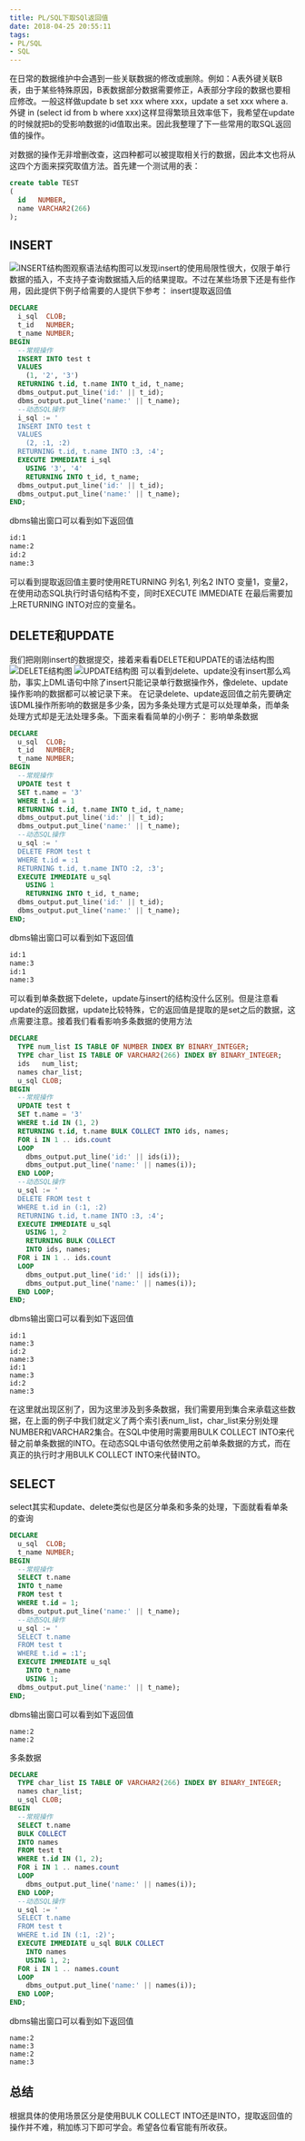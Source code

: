 ```yaml
---
title: PL/SQL下取SQl返回值
date: 2018-04-25 20:55:11
tags:
- PL/SQL
- SQL
---
```

在日常的数据维护中会遇到一些关联数据的修改或删除。例如：A表外键关联B表，由于某些特殊原因，B表数据部分数据需要修正，A表部分字段的数据也要相应修改。一般这样做update b set xxx where xxx，update a set xxx where a.外键 in (select id from b where xxx)这样显得繁琐且效率低下，我希望在update的时候就把b的受影响数据的id值取出来。因此我整理了下一些常用的取SQL返回值的操作。
<!-- more -->
对数据的操作无非增删改查，这四种都可以被提取相关行的数据，因此本文也将从这四个方面来探究取值方法。首先建一个测试用的表：

```sql
create table TEST
(
  id   NUMBER,
  name VARCHAR2(266)
);
```

## INSERT

![INSERT结构图](https://docs.oracle.com/cd/E11882_01/server.112/e41084/img/single_table_insert.gif)观察语法结构图可以发现insert的使用局限性很大，仅限于单行数据的插入，不支持子查询数据插入后的结果提取。不过在某些场景下还是有些作用，因此提供下例子给需要的人提供下参考：
insert提取返回值

```sql
DECLARE
  i_sql  CLOB;
  t_id   NUMBER;
  t_name NUMBER;
BEGIN
  --常规操作
  INSERT INTO test t
  VALUES
    (1, '2', '3')
  RETURNING t.id, t.name INTO t_id, t_name;
  dbms_output.put_line('id:' || t_id);
  dbms_output.put_line('name:' || t_name);
  --动态SQL操作
  i_sql := '
  INSERT INTO test t
  VALUES
    (2, :1, :2)
  RETURNING t.id, t.name INTO :3, :4';
  EXECUTE IMMEDIATE i_sql
    USING '3', '4'
    RETURNING INTO t_id, t_name;
  dbms_output.put_line('id:' || t_id);
  dbms_output.put_line('name:' || t_name);
END;
```

dbms输出窗口可以看到如下返回值

```bash
id:1
name:2
id:2
name:3
```

可以看到提取返回值主要时使用RETURNING 列名1, 列名2 INTO 变量1，变量2，在使用动态SQL执行时语句结构不变，同时EXECUTE IMMEDIATE 在最后需要加上RETURNING INTO对应的变量名。

## DELETE和UPDATE

我们把刚刚insert的数据提交，接着来看看DELETE和UPDATE的语法结构图
![DELETE结构图](https://docs.oracle.com/cd/E11882_01/server.112/e41084/img/delete.gif)
![UPDATE结构图](https://docs.oracle.com/cd/E11882_01/server.112/e41084/img/update.gif)
可以看到delete、update没有insert那么鸡肋，事实上DML语句中除了insert只能记录单行数据操作外，像delete、update操作影响的数据都可以被记录下来。
在记录delete、update返回值之前先要确定该DML操作所影响的数据是多少条，因为多条处理方式是可以处理单条，而单条处理方式却是无法处理多条。下面来看看简单的小例子：
影响单条数据

```sql
DECLARE
  u_sql  CLOB;
  t_id   NUMBER;
  t_name NUMBER;
BEGIN
  --常规操作
  UPDATE test t
  SET t.name = '3'
  WHERE t.id = 1
  RETURNING t.id, t.name INTO t_id, t_name;
  dbms_output.put_line('id:' || t_id);
  dbms_output.put_line('name:' || t_name);
  --动态SQL操作
  u_sql := '
  DELETE FROM test t
  WHERE t.id = :1
  RETURNING t.id, t.name INTO :2, :3';
  EXECUTE IMMEDIATE u_sql
    USING 1
    RETURNING INTO t_id, t_name;
  dbms_output.put_line('id:' || t_id);
  dbms_output.put_line('name:' || t_name);
END;
```

dbms输出窗口可以看到如下返回值

```bash
id:1
name:3
id:1
name:3
```

可以看到单条数据下delete，update与insert的结构没什么区别。但是注意看update的返回数据，update比较特殊，它的返回值是提取的是set之后的数据，这点需要注意。接着我们看看影响多条数据的使用方法

```sql
DECLARE
  TYPE num_list IS TABLE OF NUMBER INDEX BY BINARY_INTEGER;
  TYPE char_list IS TABLE OF VARCHAR2(266) INDEX BY BINARY_INTEGER;
  ids   num_list;
  names char_list;
  u_sql CLOB;
BEGIN
  --常规操作
  UPDATE test t
  SET t.name = '3'
  WHERE t.id IN (1, 2)
  RETURNING t.id, t.name BULK COLLECT INTO ids, names;
  FOR i IN 1 .. ids.count
  LOOP
    dbms_output.put_line('id:' || ids(i));
    dbms_output.put_line('name:' || names(i));
  END LOOP;
  --动态SQL操作
  u_sql := '
  DELETE FROM test t
  WHERE t.id in (:1, :2)
  RETURNING t.id, t.name INTO :3, :4';
  EXECUTE IMMEDIATE u_sql
    USING 1, 2
    RETURNING BULK COLLECT
    INTO ids, names;
  FOR i IN 1 .. ids.count
  LOOP
    dbms_output.put_line('id:' || ids(i));
    dbms_output.put_line('name:' || names(i));
  END LOOP;
END;
```

dbms输出窗口可以看到如下返回值

```shell
id:1
name:3
id:2
name:3
id:1
name:3
id:2
name:3
```

在这里就出现区别了，因为这里涉及到多条数据，我们需要用到集合来承载这些数据，在上面的例子中我们就定义了两个索引表num_list，char_list来分别处理NUMBER和VARCHAR2集合。在SQL中使用时需要用BULK COLLECT INTO来代替之前单条数据的INTO。在动态SQL中语句依然使用之前单条数据的方式，而在真正的执行时才用BULK COLLECT INTO来代替INTO。

## SELECT

select其实和update、delete类似也是区分单条和多条的处理，下面就看看单条的查询

```sql
DECLARE
  u_sql  CLOB;
  t_name NUMBER;
BEGIN
  --常规操作
  SELECT t.name
  INTO t_name
  FROM test t
  WHERE t.id = 1;
  dbms_output.put_line('name:' || t_name);
  --动态SQL操作
  u_sql := '
  SELECT t.name
  FROM test t
  WHERE t.id = :1';
  EXECUTE IMMEDIATE u_sql
    INTO t_name
    USING 1;
  dbms_output.put_line('name:' || t_name);
END;
```

dbms输出窗口可以看到如下返回值

```shell
name:2
name:2
```

多条数据

```sql
DECLARE
  TYPE char_list IS TABLE OF VARCHAR2(266) INDEX BY BINARY_INTEGER;
  names char_list;
  u_sql CLOB;
BEGIN
  --常规操作
  SELECT t.name
  BULK COLLECT
  INTO names
  FROM test t
  WHERE t.id IN (1, 2);
  FOR i IN 1 .. names.count
  LOOP
    dbms_output.put_line('name:' || names(i));
  END LOOP;
  --动态SQL操作
  u_sql := '
  SELECT t.name
  FROM test t
  WHERE t.id IN (:1, :2)';
  EXECUTE IMMEDIATE u_sql BULK COLLECT
    INTO names
    USING 1, 2;
  FOR i IN 1 .. names.count
  LOOP
    dbms_output.put_line('name:' || names(i));
  END LOOP;
END;
```

dbms输出窗口可以看到如下返回值

```shell
name:2
name:3
name:2
name:3
```

## 总结

根据具体的使用场景区分是使用BULK COLLECT INTO还是INTO，提取返回值的操作并不难，稍加练习下即可学会。希望各位看官能有所收获。